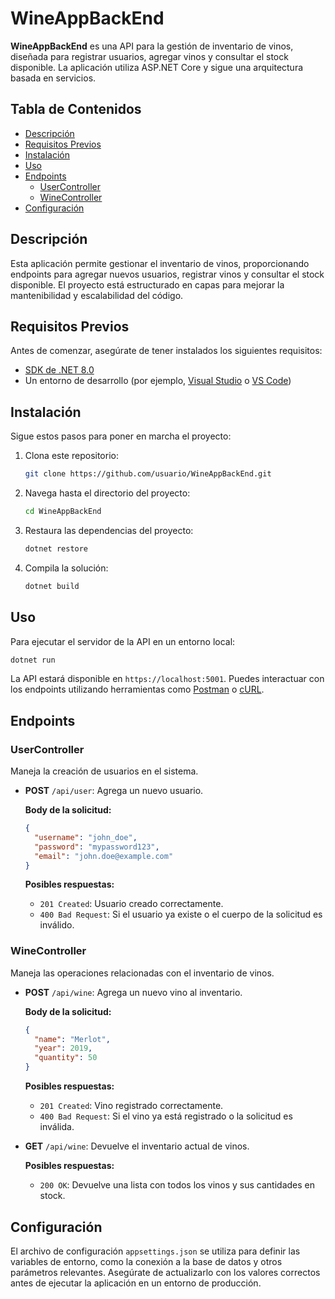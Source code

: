 # WineAppBackEnd

**WineAppBackEnd** es una API para la gestión de inventario de vinos, diseñada para registrar usuarios, agregar vinos y consultar el stock disponible. La aplicación utiliza ASP.NET Core y sigue una arquitectura basada en servicios.

## Tabla de Contenidos

- [Descripción](#descripción)
- [Requisitos Previos](#requisitos-previos)
- [Instalación](#instalación)
- [Uso](#uso)
- [Endpoints](#endpoints)
  - [UserController](#usercontroller)
  - [WineController](#winecontroller)
- [Configuración](#configuración)

## Descripción

Esta aplicación permite gestionar el inventario de vinos, proporcionando endpoints para agregar nuevos usuarios, registrar vinos y consultar el stock disponible. El proyecto está estructurado en capas para mejorar la mantenibilidad y escalabilidad del código.

## Requisitos Previos

Antes de comenzar, asegúrate de tener instalados los siguientes requisitos:

- [SDK de .NET 8.0](https://dotnet.microsoft.com/download/dotnet/8.0)
- Un entorno de desarrollo (por ejemplo, [Visual Studio](https://visualstudio.microsoft.com/) o [VS Code](https://code.visualstudio.com/))

## Instalación

Sigue estos pasos para poner en marcha el proyecto:

1. Clona este repositorio:

    ```bash
    git clone https://github.com/usuario/WineAppBackEnd.git
    ```

2. Navega hasta el directorio del proyecto:

    ```bash
    cd WineAppBackEnd
    ```

3. Restaura las dependencias del proyecto:

    ```bash
    dotnet restore
    ```

4. Compila la solución:

    ```bash
    dotnet build
    ```

## Uso

Para ejecutar el servidor de la API en un entorno local:

```bash
dotnet run
```

La API estará disponible en `https://localhost:5001`. Puedes interactuar con los endpoints utilizando herramientas como [Postman](https://www.postman.com/) o [cURL](https://curl.se/).

## Endpoints

### UserController

Maneja la creación de usuarios en el sistema.

- **POST** `/api/user`: Agrega un nuevo usuario.

  **Body de la solicitud:**
  ```json
  {
    "username": "john_doe",
    "password": "mypassword123",
    "email": "john.doe@example.com"
  }
  ```

  **Posibles respuestas:**
  - `201 Created`: Usuario creado correctamente.
  - `400 Bad Request`: Si el usuario ya existe o el cuerpo de la solicitud es inválido.

### WineController

Maneja las operaciones relacionadas con el inventario de vinos.

- **POST** `/api/wine`: Agrega un nuevo vino al inventario.

  **Body de la solicitud:**
  ```json
  {
    "name": "Merlot",
    "year": 2019,
    "quantity": 50
  }
  ```

  **Posibles respuestas:**
  - `201 Created`: Vino registrado correctamente.
  - `400 Bad Request`: Si el vino ya está registrado o la solicitud es inválida.

- **GET** `/api/wine`: Devuelve el inventario actual de vinos.

  **Posibles respuestas:**
  - `200 OK`: Devuelve una lista con todos los vinos y sus cantidades en stock.

## Configuración

El archivo de configuración `appsettings.json` se utiliza para definir las variables de entorno, como la conexión a la base de datos y otros parámetros relevantes. Asegúrate de actualizarlo con los valores correctos antes de ejecutar la aplicación en un entorno de producción.
